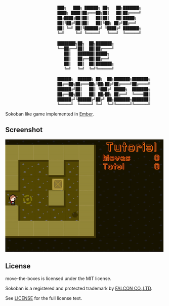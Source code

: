 ```
                       ███╗   ███╗ ██████╗ ██╗   ██╗███████╗
                       ████╗ ████║██╔═══██╗██║   ██║██╔════╝
                       ██╔████╔██║██║   ██║██║   ██║█████╗
                       ██║╚██╔╝██║██║   ██║╚██╗ ██╔╝██╔══╝
                       ██║ ╚═╝ ██║╚██████╔╝ ╚████╔╝ ███████╗
                       ╚═╝     ╚═╝ ╚═════╝   ╚═══╝  ╚══════╝

                       ████████╗██╗  ██╗███████╗
                       ╚══██╔══╝██║  ██║██╔════╝
                          ██║   ███████║█████╗
                          ██║   ██╔══██║██╔══╝
                          ██║   ██║  ██║███████╗
                          ╚═╝   ╚═╝  ╚═╝╚══════╝

                       ██████╗  ██████╗ ██╗  ██╗███████╗███████╗
                       ██╔══██╗██╔═══██╗╚██╗██╔╝██╔════╝██╔════╝
                       ██████╔╝██║   ██║ ╚███╔╝ █████╗  ███████╗
                       ██╔══██╗██║   ██║ ██╔██╗ ██╔══╝  ╚════██║
                       ██████╔╝╚██████╔╝██╔╝ ██╗███████╗███████║
                       ╚═════╝  ╚═════╝ ╚═╝  ╚═╝╚══════╝╚══════╝
```

Sokoban like game implemented in [Ember](http://emberjs.com).

## Screenshot

![screenshot](./demo.gif)

## License

move-the-boxes is licensed under the MIT license.

Sokoban is a registered and protected trademark by [FALCON CO.,LTD](www.sokoban.jp).

See [LICENSE](./LICENSE) for the full license text.
